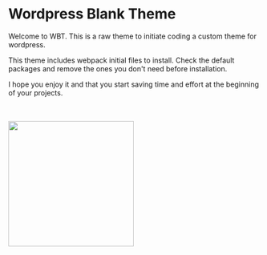 # Wordpress Blank Theme
Welcome to WBT. This is a raw theme to initiate coding a custom theme for wordpress.

This theme includes webpack initial files to install. Check the default packages and remove the ones you don't need before installation.

I hope you enjoy it and that you start saving time and effort at the beginning of your projects.

<br><br>
<img src="https://media1.tenor.com/images/d6fcd41b8522f719964a946b18367d27/tenor.gif?itemid=12626969" width="250" height="auto" style="max-width:100%;">
